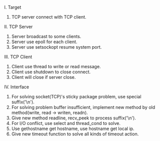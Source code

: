 I. Target
1. TCP server connect with TCP client.

II. TCP Server
1. Server broadcast to some clients.
2. Server use epoll for each client.
3. Server use setsockopt resume system port.

III. TCP Client
1. Client use thread to write or read message.
2. Client use shutdown to close connect.
3. Client will close if server close.

IV. Interface
1. For solving socket(TCP)'s sticky package problem, use special suffix('\n').
2. For solving problem buffer insufficient, implement new method by old method(write, read -> writen, readn).
3. Give new method readline, recv_peek to process suffix('\n').
4. For I/O conflict, use select and thread_cond to solve.
5. Use gethostname get hostname, use hostname get local ip.
6. Give new timeout function to solve all kinds of timeout action.
